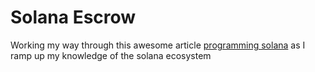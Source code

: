 # Solana Escrow
Working my way through this awesome article [programming solana](https://paulx.dev/blog/2021/01/14/programming-on-solana-an-introduction/) as I ramp up my knowledge of the solana ecosystem
